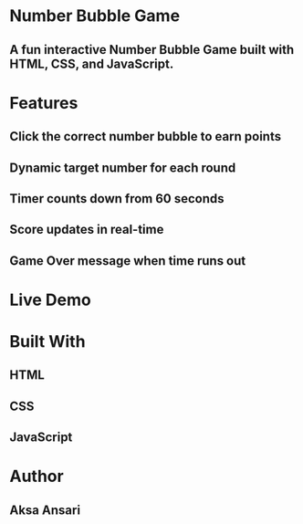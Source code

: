 # Number Bubble Game
## A fun interactive Number Bubble Game built with HTML, CSS, and JavaScript.

# Features
## Click the correct number bubble to earn points
## Dynamic target number for each round
## Timer counts down from 60 seconds
## Score updates in real-time
## Game Over message when time runs out

# Live Demo

# Built With
## HTML
## CSS
## JavaScript

# Author
## Aksa Ansari
